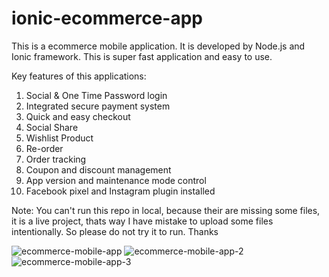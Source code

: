 # ionic-ecommerce-app

This is a ecommerce mobile application. It is developed by Node.js and Ionic framework. This is super fast application and easy to use.

Key features of this applications:
1. Social & One Time Password login
2. Integrated secure payment system
3. Quick and easy checkout
4. Social Share
5. Wishlist Product
6. Re-order
7. Order tracking
8. Coupon and discount management
9. App version and maintenance mode control
10. Facebook pixel and Instagram plugin installed

Note: You can't run this repo in local, because their are missing some files, it is a live project, thats way I have mistake to upload some files intentionally. So please do not try it to run. Thanks

![ecommerce-mobile-app](https://user-images.githubusercontent.com/24413519/201469110-44951dbf-b545-48e4-897d-7ba2c1b2e93a.jpg)
![ecommerce-mobile-app-2](https://user-images.githubusercontent.com/24413519/201469114-feb99d58-7ab5-427f-87cb-da4ac7a09c73.jpg)
![ecommerce-mobile-app-3](https://user-images.githubusercontent.com/24413519/201469120-3c60bfbf-e07b-4531-8eb0-39018d8ae936.jpg)
